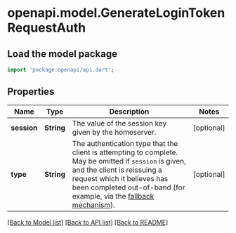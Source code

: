 # openapi.model.GenerateLoginTokenRequestAuth

## Load the model package
```dart
import 'package:openapi/api.dart';
```

## Properties
Name | Type | Description | Notes
------------ | ------------- | ------------- | -------------
**session** | **String** | The value of the session key given by the homeserver. | [optional] 
**type** | **String** | The authentication type that the client is attempting to complete. May be omitted if `session` is given, and the client is reissuing a request which it believes has been completed out-of-band (for example, via the [fallback mechanism](https://spec.matrix.org/v1.13/client-server-api/#fallback)). | [optional] 

[[Back to Model list]](../README.md#documentation-for-models) [[Back to API list]](../README.md#documentation-for-api-endpoints) [[Back to README]](../README.md)


